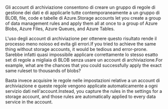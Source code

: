 <span data-ttu-id="29acd-101">Gli account di archiviazione consentono di creare un gruppo di regole di gestione dei dati e di applicarle tutte contemporaneamente a un gruppo di BLOB, file, code e tabelle di Azure.</span><span class="sxs-lookup"><span data-stu-id="29acd-101">Storage accounts let you create a group of data management rules and apply them all at once to a group of Azure Blobs, Azure Files, Azure Queues, and Azure Tables.</span></span> 

<span data-ttu-id="29acd-102">L'uso degli account di archiviazione per ottenere questo risultato rende il processo meno noioso ed evita gli errori.</span><span class="sxs-lookup"><span data-stu-id="29acd-102">If you tried to achieve the same thing without storage accounts, it would be tedious and error-prone.</span></span> <span data-ttu-id="29acd-103">Sarebbe infatti quasi impossibile applicare correttamente lo stesso esatto set di regole a migliaia di BLOB senza usare un account di archiviazione.</span><span class="sxs-lookup"><span data-stu-id="29acd-103">For example, what are the chances that you could successfully apply the exact same ruleset to thousands of blobs?</span></span>

<span data-ttu-id="29acd-104">Basta invece acquisire le regole nelle impostazioni relative a un account di archiviazione e queste regole vengono applicate automaticamente a ogni servizio dati nell'account.</span><span class="sxs-lookup"><span data-stu-id="29acd-104">Instead, you capture the rules in the settings for a storage account, and those rules are automatically applied to every data service in the account.</span></span>